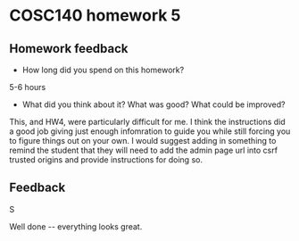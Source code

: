 # COSC140 homework 5

## Homework feedback

 * How long did you spend on this homework?

5-6 hours

 * What did you think about it?  What was good?  What could be improved?

This, and HW4, were particularly difficult for me. I think the instructions did a good job giving just enough infomration to guide you while still forcing you to figure things out on your own. I would suggest adding in something to remind the student that they will need to add the admin page url into csrf trusted origins and provide instructions for doing so. 

## Feedback

S

Well done -- everything looks great.

